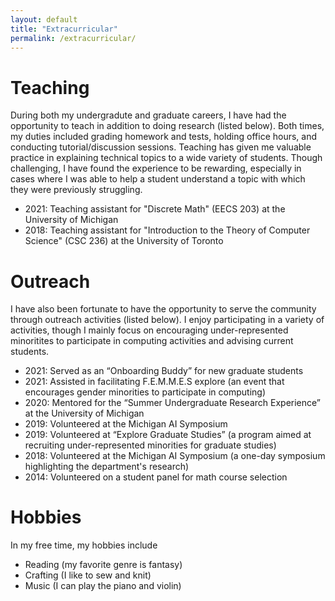 ```yaml
---
layout: default
title: "Extracurricular"
permalink: /extracurricular/
---
```


# Teaching 
During both my undergradute and graduate careers, I have had the opportunity to teach in addition to doing research (listed below). Both times, my duties included grading homework and tests, holding office hours, and conducting tutorial/discussion sessions. Teaching has given me valuable practice in explaining technical topics to a wide variety of students. Though challenging, I have found the experience to be rewarding, especially in cases where I was able to help a student understand a topic with which they were previously struggling. 

- 2021: Teaching assistant for "Discrete Math" (EECS 203) at the University of Michigan
- 2018: Teaching assistant for "Introduction to the Theory of Computer Science" (CSC 236) at the University of Toronto

# Outreach
I have also been fortunate to have the opportunity to serve the community through outreach activities (listed below). I enjoy participating in a variety of activities, though I mainly focus on encouraging under-represented minoritites to participate in computing activities and advising current students.

- 2021: Served as an “Onboarding Buddy” for new graduate students
- 2021: Assisted in facilitating F.E.M.M.E.S explore (an event that encourages gender minorities to participate in computing)
- 2020: Mentored for the “Summer Undergraduate Research Experience” at the University of Michigan
- 2019: Volunteered at the Michigan AI Symposium
- 2019: Volunteered at “Explore Graduate Studies” (a program aimed at recruiting under-represented minorities for graduate studies)
- 2018: Volunteered at the Michigan AI Symposium (a one-day symposium highlighting the department's research)
- 2014: Volunteered on a student panel for math course selection 

# Hobbies

In my free time, my hobbies include

- Reading (my favorite genre is fantasy)
- Crafting (I like to sew and knit)
- Music (I can play the piano and violin)
